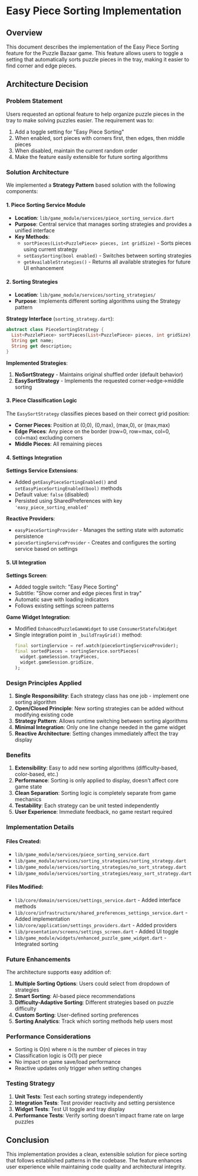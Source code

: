 # Easy Piece Sorting Implementation

## Overview

This document describes the implementation of the Easy Piece Sorting feature for the Puzzle Bazaar game. This feature allows users to toggle a setting that automatically sorts puzzle pieces in the tray, making it easier to find corner and edge pieces.

## Architecture Decision

### Problem Statement
Users requested an optional feature to help organize puzzle pieces in the tray to make solving puzzles easier. The requirement was to:
1. Add a toggle setting for "Easy Piece Sorting"
2. When enabled, sort pieces with corners first, then edges, then middle pieces
3. When disabled, maintain the current random order
4. Make the feature easily extensible for future sorting algorithms

### Solution Architecture

We implemented a **Strategy Pattern** based solution with the following components:

#### 1. Piece Sorting Service Module
- **Location**: `lib/game_module/services/piece_sorting_service.dart`
- **Purpose**: Central service that manages sorting strategies and provides a unified interface
- **Key Methods**:
  - `sortPieces(List<PuzzlePiece> pieces, int gridSize)` - Sorts pieces using current strategy
  - `setEasySorting(bool enabled)` - Switches between sorting strategies
  - `getAvailableStrategies()` - Returns all available strategies for future UI enhancement

#### 2. Sorting Strategies
- **Location**: `lib/game_module/services/sorting_strategies/`
- **Purpose**: Implements different sorting algorithms using the Strategy pattern

**Strategy Interface** (`sorting_strategy.dart`):
```dart
abstract class PieceSortingStrategy {
  List<PuzzlePiece> sortPieces(List<PuzzlePiece> pieces, int gridSize);
  String get name;
  String get description;
}
```

**Implemented Strategies**:
1. **NoSortStrategy** - Maintains original shuffled order (default behavior)
2. **EasySortStrategy** - Implements the requested corner→edge→middle sorting

#### 3. Piece Classification Logic

The `EasySortStrategy` classifies pieces based on their correct grid position:

- **Corner Pieces**: Position at (0,0), (0,max), (max,0), or (max,max)
- **Edge Pieces**: Any piece on the border (row=0, row=max, col=0, col=max) excluding corners
- **Middle Pieces**: All remaining pieces

#### 4. Settings Integration

**Settings Service Extensions**:
- Added `getEasyPieceSortingEnabled()` and `setEasyPieceSortingEnabled(bool)` methods
- Default value: `false` (disabled)
- Persisted using SharedPreferences with key `'easy_piece_sorting_enabled'`

**Reactive Providers**:
- `easyPieceSortingProvider` - Manages the setting state with automatic persistence
- `pieceSortingServiceProvider` - Creates and configures the sorting service based on settings

#### 5. UI Integration

**Settings Screen**:
- Added toggle switch: "Easy Piece Sorting"
- Subtitle: "Show corner and edge pieces first in tray"
- Automatic save with loading indicators
- Follows existing settings screen patterns

**Game Widget Integration**:
- Modified `EnhancedPuzzleGameWidget` to use `ConsumerStatefulWidget`
- Single integration point in `_buildTrayGrid()` method:
  ```dart
  final sortingService = ref.watch(pieceSortingServiceProvider);
  final sortedPieces = sortingService.sortPieces(
    widget.gameSession.trayPieces,
    widget.gameSession.gridSize,
  );
  ```

### Design Principles Applied

1. **Single Responsibility**: Each strategy class has one job - implement one sorting algorithm
2. **Open/Closed Principle**: New sorting strategies can be added without modifying existing code
3. **Strategy Pattern**: Allows runtime switching between sorting algorithms
4. **Minimal Integration**: Only one line change needed in the game widget
5. **Reactive Architecture**: Setting changes immediately affect the tray display

### Benefits

1. **Extensibility**: Easy to add new sorting algorithms (difficulty-based, color-based, etc.)
2. **Performance**: Sorting is only applied to display, doesn't affect core game state
3. **Clean Separation**: Sorting logic is completely separate from game mechanics
4. **Testability**: Each strategy can be unit tested independently
5. **User Experience**: Immediate feedback, no game restart required

### Implementation Details

#### Files Created:
- `lib/game_module/services/piece_sorting_service.dart`
- `lib/game_module/services/sorting_strategies/sorting_strategy.dart`
- `lib/game_module/services/sorting_strategies/no_sort_strategy.dart`
- `lib/game_module/services/sorting_strategies/easy_sort_strategy.dart`

#### Files Modified:
- `lib/core/domain/services/settings_service.dart` - Added interface methods
- `lib/core/infrastructure/shared_preferences_settings_service.dart` - Added implementation
- `lib/core/application/settings_providers.dart` - Added providers
- `lib/presentation/screens/settings_screen.dart` - Added UI toggle
- `lib/game_module/widgets/enhanced_puzzle_game_widget.dart` - Integrated sorting

### Future Enhancements

The architecture supports easy addition of:

1. **Multiple Sorting Options**: Users could select from dropdown of strategies
2. **Smart Sorting**: AI-based piece recommendations
3. **Difficulty-Adaptive Sorting**: Different strategies based on puzzle difficulty
4. **Custom Sorting**: User-defined sorting preferences
5. **Sorting Analytics**: Track which sorting methods help users most

### Performance Considerations

- Sorting is O(n) where n is the number of pieces in tray
- Classification logic is O(1) per piece
- No impact on game save/load performance
- Reactive updates only trigger when setting changes

### Testing Strategy

1. **Unit Tests**: Test each sorting strategy independently
2. **Integration Tests**: Test provider reactivity and setting persistence
3. **Widget Tests**: Test UI toggle and tray display
4. **Performance Tests**: Verify sorting doesn't impact frame rate on large puzzles

## Conclusion

This implementation provides a clean, extensible solution for piece sorting that follows established patterns in the codebase. The feature enhances user experience while maintaining code quality and architectural integrity.

